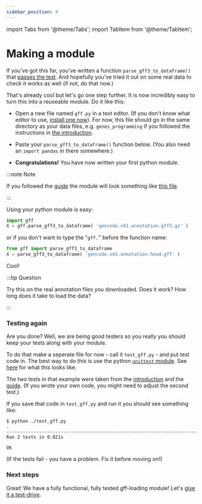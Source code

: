 ```yaml
---
sidebar_position: 4
---
```


import Tabs from '@theme/Tabs';
import TabItem from '@theme/TabItem';

# Making a module

If you've got this far, you've written a function `parse_gff3_to_dataframe()` that [passes the test](gff_code.md).
And hopefully you've tried it out on some real data to check it works as well (if not, do that now.)

That's already cool but let's go one step further. It is now incredibly easy to turn this into a reuseable module. Do it like this:

* Open a new file named `gff.py` in a text editor. (If you don't know what editor to use, [install one now](/prerequisites/editor.md)). For now, this file should go in the same directory as
  your data files, e.g. `genes_programming` if you followed the instructions in [the introduction](./Introduction.md).

* Paste your `parse_gff3_to_dataframe()` function below.   (You also need an `import pandas` in there somewhere.)

* **Congratulations!**  You have now written your first python module.

:::note Note

If you followed the [guide](anatomy_of_getting_it_to_work.md) the module will look something like
[this file](https://github.com/whg-training/whg-training-resources/blob/main/docs/programming/programming_with_gene_annotations/solutions/part1/gff.py).

:::

Using your python module is easy:

```python
import gff
X = gff.parse_gff3_to_dataframe( 'gencode.v41.annotation.gff3.gz' )
```

or if you don't want to type the "`gff.`" before the function name:
```python
from gff import parse_gff3_to_dataframe
X = parse_gff3_to_dataframe( 'gencode.v41.annotation.head.gff' )
```

Cool!

:::tip Question

Try this on the real annotation files you downloaded. Does it work? How long does it take to load the data?

:::

### Testing again

Are you done? Well, we are being good testers so you really you should keep your tests along with your module. 

To do that make a seperate file for now - call it `test_gff.py` - and put test code in. The best way to do this is use the python [`unittest`
module](https://docs.python.org/3/library/unittest.html).
See [here](https://github.com/whg-training/whg-training-resources/blob/main/docs/programming/programming_with_gene_annotations/solutions/part1/test_gff.py)
for what this looks like.

The two tests in that example were taken from the [introduction](gff_code.md) and the [guide](anatomy_of_getting_it_to_work.py). (If you wrote your own code, you might need to adjust the
second test.)

If you save that code in `test_gff.py` and run it you should see something like:

    $ python ./test_gff.py          
    .
    ----------------------------------------------------------------------
    Ran 2 tests in 0.021s
    
    OK

(If the tests fail - you have a problem.  Fix it before moving on!)

### Next steps

Great!  We have a fully functional, fully tested gff-loading module! Let's [give it a test-drive](./exploring_gencode.md).
